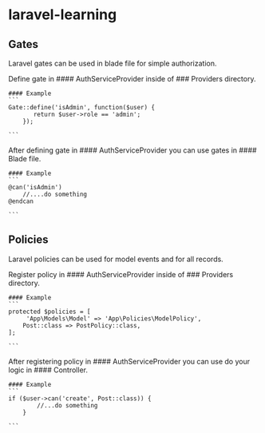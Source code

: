 # laravel-learning


## Gates

Laravel gates can be used in blade file for simple authorization.

Define gate in #### AuthServiceProvider inside of ### Providers directory.

    #### Example
    ```
    Gate::define('isAdmin', function($user) {
           return $user->role == 'admin';
        });

    ```

After defining gate in #### AuthServiceProvider you can use gates in #### Blade file.

    #### Example
    ```
    @can('isAdmin')
        //....do something
    @endcan

    ```

## Policies

Laravel policies can be used for model events and for all records.

Register policy in #### AuthServiceProvider inside of ### Providers directory.

    #### Example
    ```
    protected $policies = [
         'App\Models\Model' => 'App\Policies\ModelPolicy',
        Post::class => PostPolicy::class,
    ];

    ```

After registering policy in #### AuthServiceProvider you can use do your logic in #### Controller.

    #### Example
    ```
    if ($user->can('create', Post::class)) {
            //...do something
        }
    
    ```


